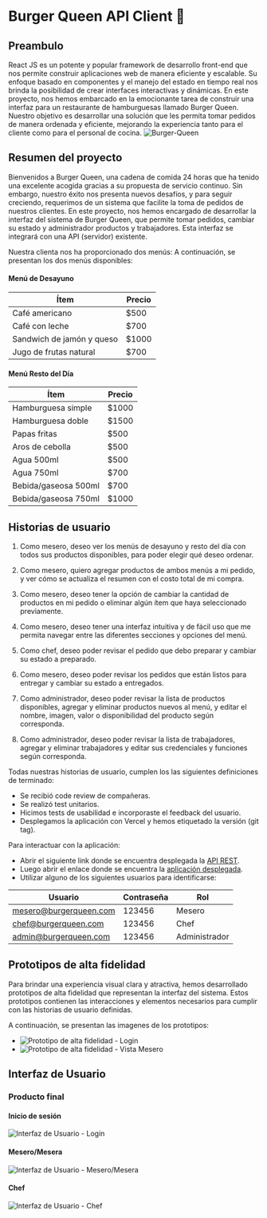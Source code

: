 # Burger Queen API Client 👑

## Preambulo

React JS es un potente y popular framework de desarrollo front-end que nos permite construir aplicaciones web de manera eficiente y escalable. Su enfoque basado en componentes y el manejo del estado en tiempo real nos brinda la posibilidad de crear interfaces interactivas y dinámicas. En este proyecto, nos hemos embarcado en la emocionante tarea de construir una interfaz para un restaurante de hamburguesas llamado Burger Queen. Nuestro objetivo es desarrollar una solución que les permita tomar pedidos de manera ordenada y eficiente, mejorando la experiencia tanto para el cliente como para el personal de cocina.
![Burger-Queen](src\assets\img\BurgerQueen.png)

## Resumen del proyecto

Bienvenidos a Burger Queen, una cadena de comida 24 horas que ha tenido una excelente acogida gracias a su propuesta de servicio continuo. Sin embargo, nuestro éxito nos presenta nuevos desafíos, y para seguir creciendo, requerimos de un sistema que facilite la toma de pedidos de nuestros clientes. En este proyecto, nos hemos encargado de desarrollar la interfaz del sistema de Burger Queen, que permite tomar pedidos, cambiar su estado y administrador productos y trabajadores. Esta interfaz se integrará con una API (servidor) existente.

Nuestra clienta nos ha proporcionado dos menús: A continuación, se presentan los dos menús disponibles:

#### Menú de Desayuno

| Ítem                      | Precio|
|---------------------------|-------|
| Café americano            | $500  |
| Café con leche            | $700  |
| Sandwich de jamón y queso | $1000 |
| Jugo de frutas natural    | $700  |


#### Menú Resto del Día

| Ítem                     | Precio|
|--------------------------|-------|
| Hamburguesa simple       | $1000 |
| Hamburguesa doble        | $1500 |
| Papas fritas             | $500  |
| Aros de cebolla          | $500  |
| Agua 500ml               | $500  |
| Agua 750ml               | $700  |
| Bebida/gaseosa 500ml     | $700  |
| Bebida/gaseosa 750ml     | $1000 |

## Historias de usuario

1. Como mesero, deseo ver los menús de desayuno y resto del día con todos sus productos disponibles, para poder elegir qué deseo ordenar.

2. Como mesero, quiero agregar productos de ambos menús a mi pedido, y ver cómo se actualiza el resumen con el costo total de mi compra.

3. Como mesero, deseo tener la opción de cambiar la cantidad de productos en mi pedido o eliminar algún ítem que haya seleccionado previamente.

4. Como mesero, deseo tener una interfaz intuitiva y de fácil uso que me permita navegar entre las diferentes secciones y opciones del menú.

5. Como chef, deseo poder revisar el pedido que debo preparar y cambiar su estado a preparado.
6. Como mesero, deseo poder revisar los pedidos que están listos para entregar y cambiar su estado a entregados.
7. Como administrador, deseo poder revisar la lista de productos disponibles, agregar y eliminar productos nuevos al menú, y editar el nombre, imagen, valor o disponibilidad del producto según corresponda.
8. Como administrador, deseo poder revisar la lista de trabajadores, agregar y eliminar trabajadores y editar sus credenciales y funciones según corresponda.

Todas nuestras historias de usuario, cumplen los las siguientes definiciones de terminado:

- Se recibió code review de compañeras.
- Se realizó test unitarios.
- Hicimos tests de usabilidad e incorporaste el feedback del usuario.
- Desplegamos la aplicación con Vercel y hemos etiquetado la versión (git tag).

Para interactuar con la aplicación:
- Abrir el siguiente link donde se encuentra desplegada la [API REST](https://burgerqueen-apimock-andreypauli.onrender.com/). 
- Luego abrir el enlace donde se encuentra la [aplicación desplegada](https://dev-005-burger-queen-api-client-git-master-paulivega.vercel.app/
).
- Utilizar alguno de los siguientes usuarios para identificarse:

| Usuario                | Contraseña| Rol            |
|------------------------|-----------|----------------|
| mesero@burgerqueen.com |   123456  | Mesero         |
| chef@burgerqueen.com   |   123456  | Chef           |
| admin@burgerqueen.com  |   123456  | Administrador  |


## Prototipos de alta fidelidad

Para brindar una experiencia visual clara y atractiva, hemos desarrollado prototipos de alta fidelidad que representan la interfaz del sistema. Estos prototipos contienen las interacciones y elementos necesarios para cumplir con las historias de usuario definidas.

A continuación, se presentan las imagenes de los prototipos:

- ![Prototipo de alta fidelidad - Login](src/assets/img/PrototypeLogin.png)
- ![Prototipo de alta fidelidad - Vista Mesero](src/assets/img/PrototypeWaiter.png)

## Interfaz de Usuario

### Producto final

#### Inicio de sesión
![Interfaz de Usuario - Login](src\assets\img\loginBQ.png)

#### Mesero/Mesera
![Interfaz de Usuario - Mesero/Mesera](src\assets\img\waiterBQ.png)

#### Chef
![Interfaz de Usuario - Chef](src\assets\img\chefBQ.png)